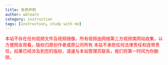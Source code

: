 ```yaml
---
title: 免责声明
author: wblearn
category: instruction
tags: [instruction, study with me]
---
```


<font color="red">
本站不存在任何视频文件及视频镜像，所有视频由网络第三方视频类网站收集，以方便网友观看。版权归原创作者或原公司所有
本站不承担任何法律责任和连带责任。如果已经涉及到您的版权，请速与本站管理员联系，我们将第一时间为你删除。
<font/>
